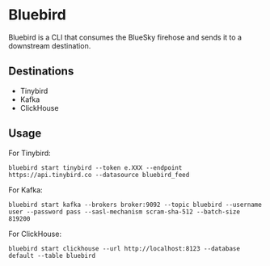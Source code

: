 # Bluebird

Bluebird is a CLI that consumes the BlueSky firehose and sends it to a downstream destination.

## Destinations

- Tinybird
- Kafka
- ClickHouse

## Usage

For Tinybird:

```
bluebird start tinybird --token e.XXX --endpoint https://api.tinybird.co --datasource bluebird_feed
```

For Kafka:

```
bluebird start kafka --brokers broker:9092 --topic bluebird --username user --password pass --sasl-mechanism scram-sha-512 --batch-size 819200
```

For ClickHouse:

```
bluebird start clickhouse --url http://localhost:8123 --database default --table bluebird
```
